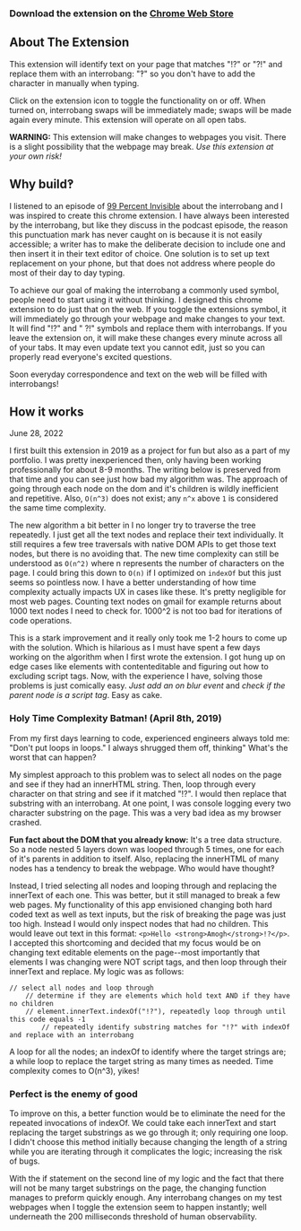 ### Download the extension on the [Chrome Web Store](https://chrome.google.com/webstore/detail/interrobanged/fmofaoljbgemhaicpbfpjipjdjbkhoeg)

## About The Extension

This extension will identify text on your page that matches "!?" or "?!" and replace them with an interrobang: "‽" so you don't have to add the character in manually when typing. 

Click on the extension icon to toggle the functionality on or off. When turned on, interrobang swaps will be immediately made; swaps will be made again every minute. This extension will operate on all open tabs.

**WARNING:** This extension will make changes to webpages you visit. There is a slight possibility that the webpage may break. _Use this extension at your own risk!_

## Why build‽

I listened to an episode of [99 Percent Invisible](https://99percentinvisible.org/episode/interrobang/) about the interrobang and I was inspired to create this chrome extension. I have always been interested by the interrobang, but like they discuss in the podcast episode, the reason this punctuation mark has never caught on is because it is not easily accessible; a writer has to make the deliberate decision to include one and then insert it in their text editor of choice. One solution is to set up text replacement on your phone, but that does not address where people do most of their day to day typing.

To achieve our goal of making the interrobang a commonly used symbol, people need to start using it without thinking. I designed this chrome extension to do just that on the web. If you toggle the extensions symbol, it will immediately go through your webpage and make changes to your text. It will find "!?" and " ?!" symbols and replace them with interrobangs. If you leave the extension on, it will make these changes every minute across all of your tabs. It may even update text you cannot edit, just so you can properly read everyone's excited questions.

Soon everyday correspondence and text on the web will be filled with interrobangs!

## How it works

June 28, 2022

I first built this extension in 2019 as a project for fun but also as a part of my portfolio. I was pretty inexperienced then, only having been working professionally for about 8-9 months. The writing below is preserved from that time and you can see just how bad my algorithm was. The approach of going through each node on the dom and it's children is wildly inefficient and repetitive. Also, `O(n^3)` does not exist; any `n^x` above `1` is considered the same time complexity.

The new algorithm a bit better in I no longer try to traverse the tree repeatedly. I just get all the text nodes and replace their text individually. It still requires a few tree traversals with native DOM APIs to get those text nodes, but there is no avoiding that. The new time complexity can still be understood as `O(n^2)` where n represents the number of characters on the page. I could bring this down to `O(n)` if I optimized on `indexOf` but this just seems so pointless now. I have a better understanding of how time complexity actually impacts UX in cases like these. It's pretty negligible for most web pages. Counting text nodes on gmail for example returns about 1000 text nodes I need to check for. 1000^2 is not too bad for iterations of code operations.

 This is a stark improvement and it really only took me 1-2 hours to come up with the solution. Which is hilarious as I must have spent a few days working on the algorithm when I first wrote the extension. I got hung up on edge cases like elements with contenteditable and figuring out how to excluding script tags. Now, with the experience I have, solving those problems is just comically easy. *Just add an on blur event* and *check if the parent node is a script tag*. Easy as cake.


### Holy Time Complexity Batman! (April 8th, 2019)

From my first days learning to code, experienced engineers always told me: "Don't put loops in loops." I always shrugged them off, thinking" What's the worst that can happen?

My simplest approach to this problem was to select all nodes on the page and see if they had an innerHTML string. Then, loop through every character on that string and see if it matched "!?". I would then replace that substring with an interrobang. At one point, I was console logging every two character substring on the page. This was a very bad idea as my browser crashed.

**Fun fact about the DOM that you already know:** It's a tree data structure. So a node nested 5 layers down was looped through 5 times, one for each of it's parents in addition to itself. Also, replacing the innerHTML of many nodes has a tendency to break the webpage. Who would have thought‽

Instead, I tried selecting all nodes and looping through and replacing the innerText of each one. This was better, but it still managed to break a few web pages. My functionality of this app envisioned changing both hard coded text as well as text inputs, but the risk of breaking the page was just too high. Instead I would only inspect nodes that had no children. This would leave out text in this format: `<p>Hello <strong>Amogh</strong>!?</p>`. I accepted this shortcoming and decided that my focus would be on changing text editable elements on the page--most importantly that elements I was changing were NOT script tags, and then loop through their innerText and replace. My logic was as follows:

```
// select all nodes and loop through
    // determine if they are elements which hold text AND if they have no children
    // element.innerText.indexOf("!?"), repeatedly loop through until this code equals -1
        // repeatedly identify substring matches for "!?" with indexOf and replace with an interrobang
```

A loop for all the nodes; an indexOf to identify where the target strings are; a while loop to replace the target string as many times as needed. Time complexity comes to O(n^3), yikes!

### Perfect is the enemy of good

To improve on this, a better function would be to eliminate the need for the repeated invocations of indexOf. We could take each innerText and start replacing the target substrings as we go through it; only requiring one loop. I didn't choose this method initially because changing the length of a string while you are iterating through it complicates the logic; increasing the risk of bugs.

With the if statement on the second line of my logic and the fact that there will not be many target substrings on the page, the changing function manages to preform quickly enough. Any interrobang changes on my test webpages when I toggle the extension seem to happen instantly; well underneath the 200 milliseconds threshold of human observability.
